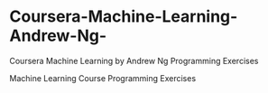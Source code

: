 # Coursera-Machine-Learning-Andrew-Ng-
Coursera Machine Learning by Andrew Ng Programming Exercises 

Machine Learning Course Programming Exercises

